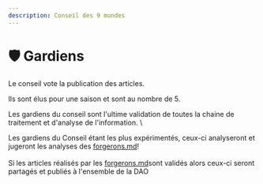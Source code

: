 ```yaml
---
description: Conseil des 9 mondes
---
```


# 🛡 Gardiens

Le conseil vote la publication des articles.

Ils sont élus pour une saison et sont au nombre de 5.&#x20;

Les gardiens du conseil sont l'ultime validation de toutes la chaine de traitement et d'analyse de l'information. \


Les gardiens du Conseil étant les plus expérimentés, ceux-ci analyseront et jugeront les analyses des [forgerons.md](forgerons.md "mention")! \
\
Si les articles réalisés par les [forgerons.md](forgerons.md "mention")sont validés alors ceux-ci seront partagés et publiés à l'ensemble de la DAO
